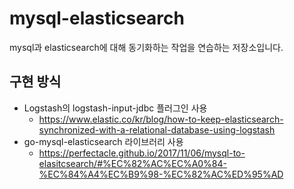 # mysql-elasticsearch
mysql과 elasticsearch에 대해 동기화하는 작업을 연습하는 저장소입니다.

## 구현 방식
- Logstash의 logstash-input-jdbc 플러그인 사용
    - https://www.elastic.co/kr/blog/how-to-keep-elasticsearch-synchronized-with-a-relational-database-using-logstash
- go-mysql-elasticsearch 라이브러리 사용
    - https://perfectacle.github.io/2017/11/06/mysql-to-elasitcsearch/#%EC%82%AC%EC%A0%84-%EC%84%A4%EC%B9%98-%EC%82%AC%ED%95%AD
